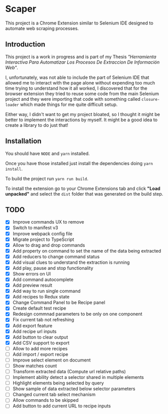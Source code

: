 # Scaper

This project is a Chrome Extension similar to Selenium IDE designed to automate web scraping processes.

## Introduction

This project is a work in progress and is part of my Thesis _"Herramienta Interactiva Para Automatizar Los Procesos De Extraccion De Información Web"_.

I, unfortunately, was not able to include the part of Selenium IDE that allowed me to interact with the page alone without expending too much time trying to understand how it all worked, I discovered that for the browser extension they tried to reuse some code from the main Selenium project and they were importing that code with something called `closure-loader` which made things for me quite difficult setup.

Either way, I didn't want to get my project bloated, so I thought it might be better to implement the interactions by myself. It might be a good idea to create a library to do just that!

## Installation

You should have `NODE` and `yarn` installed.

Once you have those installed just install the dependencies doing `yarn install`.

To build the project run `yarn run build`.

To install the extension go to your Chrome Extensions tab and click __"Load unpacked"__ and select the `dist` folder that was generated on the build step.

## TODO

- [x] Improve commands UX to remove
- [x] Switch to manifest v3
- [x] Improve webpack config file
- [x] Migrate project to TypeScript
- [x] Allow to drag and drop commands
- [x] Add property on command to set the name of the data being extracted
- [x] Add reducers to change command status
- [x] Add visual clues to understand the extraction is running
- [x] Add play, pause and stop functionality
- [x] Show errors on UI
- [x] Add command autocomplete
- [x] Add preview result
- [x] Add way to run single command
- [x] Add recipes to Redux state
- [x] Change Command Panel to be Recipe panel
- [x] Create default test recipe
- [x] Redesign commnad parameters to be only on one component
- [x] Fix current tab not refreshing
- [x] Add export feature
- [x] Add recipe url inputs
- [x] Add button to clear output
- [x] Add CSV support to export
- [ ] Allow to add more recipes
- [ ] Add import / export recipe
- [ ] Improve select element on document
- [ ] Show matches count
- [ ] Transform extracted data (Compute url relative paths)
- [ ] Implement ability detect a selector shared in multiple elements
- [ ] Highlight elements being selected by query
- [ ] Show sample of data extracted below selector parameters
- [ ] Changed current tab select mechanism
- [ ] Allow commands to be skipped
- [ ] Add button to add current URL to recipe inputs
